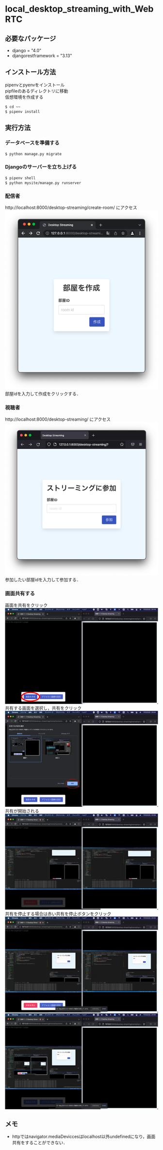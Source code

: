 # local_desktop_streaming_with_WebRTC
## 必要なパッケージ
* django = "4.0"
* djangorestframework = "3.13"
## インストール方法
pipenvとpyenvをインストール  
pipfileのあるディレクトリに移動  
仮想環境を作成する  
```
$ cd ~~
$ pipenv install
```
## 実行方法
### データベースを準備する
```
$ python manage.py migrate
```
### Djangoのサーバーを立ち上げる
```
$ pipenv shell
$ python mysite/manage.py runserver
```
### 配信者
http://localhost:8000/desktop-streaming/create-room/ にアクセス
![create room img](/img/create_room.png)<br>
部屋idを入力して作成をクリックする．
### 視聴者
http://localhost:8000/desktop-streaming/ にアクセス
![join img](/img/join.png)<br>
参加したい部屋idを入力して参加する．
### 画面共有する
画面を共有をクリック  
![click share desktop button](/img/share1.png)<br>
共有する画面を選択し，共有をクリック  
![choose  desktop and click share button](/img/share2.png)<br>
共有が開始される  
![sharing desktop begin](/img/share3.png)<br>
共有を停止する場合は赤い共有を停止ボタンをクリック
![push red button to stop desktop begin](/img/share4.png)<br>
![a after stop sharing screen shot ](/img/share5.png)<br>

## メモ
* httpではnavigator.mediaDeviccesはlocalhost以外undefinedになり，画面共有をすることができない．
